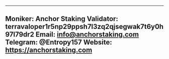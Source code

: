 
---
Moniker: Anchor Staking
Validator: terravaloper1r5np29ppsh7l3zq2qjsegwak7t6y0h97l79dr2
Email: info@anchorstaking.com
Telegram: @Entropy157
Website: https://anchorstaking.com
---
